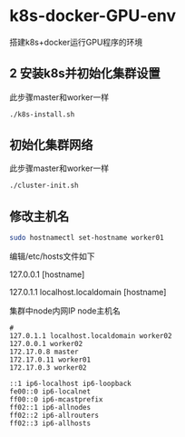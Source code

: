 # k8s-docker-GPU-env
搭建k8s+docker运行GPU程序的环境

## 2 安装k8s并初始化集群设置
此步骤master和worker一样

```sh
./k8s-install.sh
```

## 初始化集群网络
此步骤master和worker一样

```sh
./cluster-init.sh
```

## 修改主机名
```sh
sudo hostnamectl set-hostname worker01
```

编辑/etc/hosts文件如下

127.0.0.1 [hostname]

127.0.1.1 localhost.localdomain [hostname]

集群中node内网IP node主机名

```
#
127.0.1.1 localhost.localdomain worker02
127.0.0.1 worker02
172.17.0.8 master
172.17.0.11 worker01
172.17.0.3 worker02

::1 ip6-localhost ip6-loopback
fe00::0 ip6-localnet
ff00::0 ip6-mcastprefix
ff02::1 ip6-allnodes
ff02::2 ip6-allrouters
ff02::3 ip6-allhosts
```
